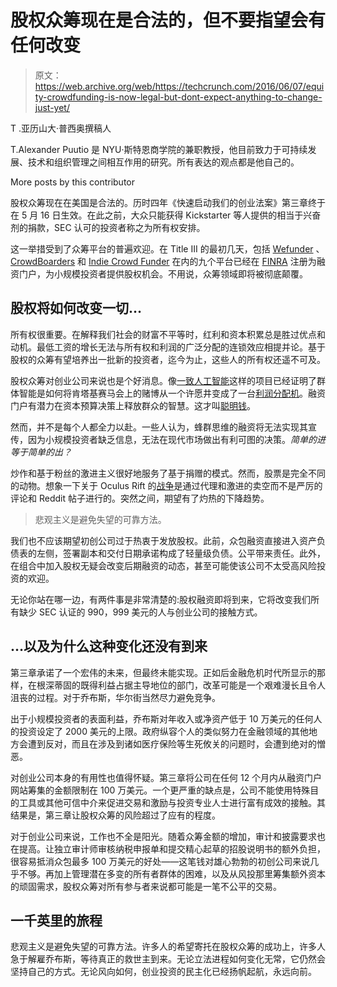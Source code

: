 # 股权众筹现在是合法的，但不要指望会有任何改变

> 原文：<https://web.archive.org/web/https://techcrunch.com/2016/06/07/equity-crowdfunding-is-now-legal-but-dont-expect-anything-to-change-just-yet/>

T .亚历山大·普西奥撰稿人

T.Alexander Puutio 是 NYU·斯特恩商学院的兼职教授，他目前致力于可持续发展、技术和组织管理之间相互作用的研究。所有表达的观点都是他自己的。

More posts by this contributor

股权众筹现在在美国是合法的。历时四年《快速启动我们的创业法案》第三章终于在 5 月 16 日生效。在此之前，大众只能获得 Kickstarter 等人提供的相当于兴奋剂的捐款，SEC 认可的投资者称之为所有权安排。

这一举措受到了众筹平台的普遍欢迎。在 Title III 的最初几天，包括 [Wefunder](https://web.archive.org/web/20230331165819/https://www.wefunder.com/) 、 [CrowdBoarders](https://web.archive.org/web/20230331165819/https://crowdboarders.com/) 和 [Indie Crowd Funder](https://web.archive.org/web/20230331165819/http://www.indiecrowdfunder.com/) 在内的九个平台已经在 [FINRA](https://web.archive.org/web/20230331165819/http://www.finra.org/about/funding-portals-we-regulate) 注册为融资门户，为小规模投资者提供股权机会。不用说，众筹领域即将被彻底颠覆。

## 股权将如何改变一切…

所有权很重要。在解释我们社会的财富不平等时，红利和资本积累总是胜过优点和动机。最低工资的增长无法与所有权和利润的广泛分配的连锁效应相提并论。基于股权的众筹有望培养出一批新的投资者，迄今为止，这些人的所有权还遥不可及。

股权众筹对创业公司来说也是个好消息。像[一致人工智能](https://web.archive.org/web/20230331165819/http://unu.ai/what-is-unu/)这样的项目已经证明了群体智能是如何将肯塔基赛马会上的赌博从一个许愿井变成了一台[利润分配机](https://web.archive.org/web/20230331165819/http://unu.ai/unu-superfecta-11k/)。融资门户有潜力在资本预算决策上释放群众的智慧。这才叫[聪明钱](https://web.archive.org/web/20230331165819/https://techcrunch.com/2016/05/16/the-tao-of-the-dao-or-how-the-autonomous-corporation-is-already-here/)。

然而，并不是每个人都全力以赴。一些人认为，蜂群思维的融资将无法实现其宣传，因为小规模投资者缺乏信息，无法在现代市场做出有利可图的决策。*简单的进等于简单的出？*

炒作和基于粉丝的激进主义很好地服务了基于捐赠的模式。然而，股票是完全不同的动物。想象一下关于 Oculus Rift 的[战争](https://web.archive.org/web/20230331165819/http://www.theverge.com/2014/3/28/5557120/what-if-oculus-rift-kickstarter-backers-had-gotten-equity)是通过代理和激进的卖空而不是严厉的评论和 Reddit 帖子进行的。突然之间，期望有了灼热的下降趋势。

> 悲观主义是避免失望的可靠方法。

我们也不应该期望初创公司过于热衷于发放股权。此前，众包融资直接进入资产负债表的左侧，签署副本和交付日期承诺构成了轻量级负债。公平带来责任。此外，在组合中加入股权无疑会改变后期融资的动态，甚至可能使该公司不太受高风险投资的欢迎。

无论你站在哪一边，有两件事是非常清楚的:股权融资即将到来，它将改变我们所有缺少 SEC 认证的 990，999 美元的人与创业公司的接触方式。

## …以及为什么这种变化还没有到来

第三章承诺了一个宏伟的未来，但最终未能实现。正如后金融危机时代所显示的那样，在根深蒂固的既得利益占据主导地位的部门，改革可能是一个艰难漫长且令人沮丧的过程。对于乔布斯，华尔街当然尽力避免竞争。

出于小规模投资者的表面利益，乔布斯对年收入或净资产低于 10 万美元的任何人的投资设定了 2000 美元的上限。政府纵容个人的类似努力在金融领域的其他地方会遭到反对，而且在涉及到诸如医疗保险等生死攸关的问题时，会遭到绝对的憎恶。

对创业公司本身的有用性也值得怀疑。第三章将公司在任何 12 个月内从融资门户网站筹集的金额限制在 100 万美元。一个更严重的缺点是，公司不能使用特殊目的工具或其他可信中介来促进交易和激励与投资专业人士进行富有成效的接触。其结果是，第三章让股权众筹的风险超过了应有的程度。

对于创业公司来说，工作也不全是阳光。随着众筹金额的增加，审计和披露要求也在提高。让独立审计师审核纳税申报单和提交精心起草的招股说明书的额外负担，很容易抵消众包最多 100 万美元的好处——这笔钱对雄心勃勃的初创公司来说几乎不够。再加上管理潜在多变的所有者群体的困难，以及从风投那里筹集额外资本的顽固需求，股权众筹对所有参与者来说都可能是一笔不公平的交易。

## 一千英里的旅程

悲观主义是避免失望的可靠方法。许多人的希望寄托在股权众筹的成功上，许多人急于解雇乔布斯，等待真正的救世主到来。无论立法进程如何变化无常，它仍然会坚持自己的方式。无论风向如何，创业投资的民主化已经扬帆起航，永远向前。
